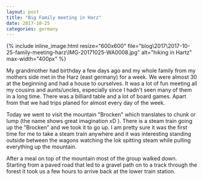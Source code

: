 ```yaml
---
layout: post
title: "Big Family meeting in Harz"
date: 2017-10-25
categories: germany
---
```

{% include inline_image.html resize="600x600" file="blog\2017\2017-10-25-family-meeting-harz\IMG-20171025-WA0008.jpg" alt="hiking in Hartz" max-width="400px" %}

My grandmother had birthday a few days ago and my whole family from my mothers side met in the Harz (east germany) for a week. We were almost 30 at the beginning and had a house to ourselves. It was a lot of fun meeting all my cousins and aunts/uncles, especially since I hadn't seen many of them in a long time. There was a billiard table and a lot of board games. Apart from that we had trips planed for almost every day of the week.

Today we went to visit the mountain "Brocken" which translates to chunk or lump (the name shows great imagination xD ). There is a steam train going up the "Brocken" and we took it to go up. I am pretty sure it was the first time for me to take a steam train anywhere and it was interesting standing outside between the wagons watching the lok spitting steam while pulling everything up the mountain.

After a meal on top of the mountain most of the group walked down. Starting from a paved road that led to a gravel path on to a track through the forest it took us a few hours to arrive back at the lower train station.
